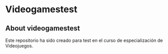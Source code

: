 # Videogamestest
## About videogamestest
Este repositorio ha sido creado para test en el curso de especialización de Videojuegos.

